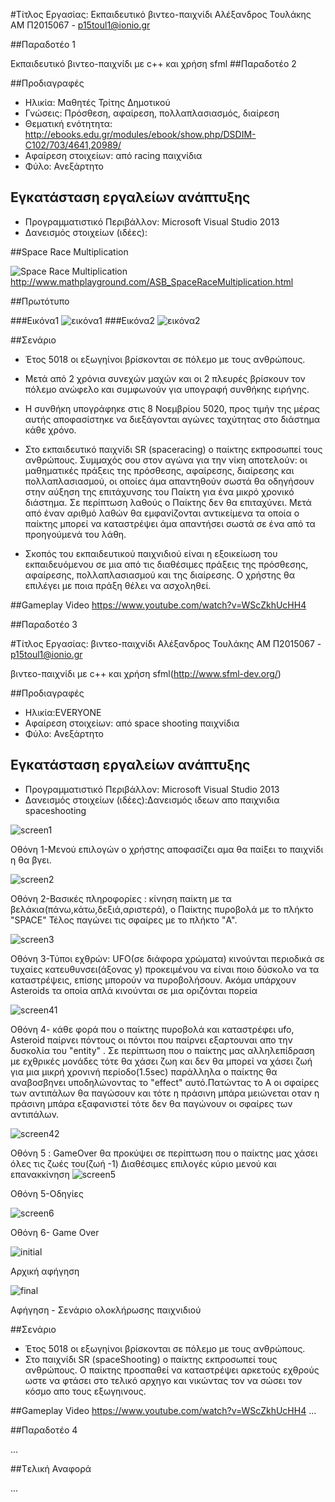 
#Τίτλος Εργασίας: Εκπαιδευτικό βιντεο-παιχνίδι
Αλέξανδρος Τουλάκης ΑΜ Π2015067 - p15toul1@ionio.gr

##Παραδοτέο 1

Εκπαιδευτικό βιντεο-παιχνίδι με c++ και χρήση sfml 
##Παραδοτέο 2

##Προδιαγραφές

* Ηλικία: Μαθητές Τρίτης Δημοτικού
* Γνώσεις: Πρόσθεση, αφαίρεση, πολλαπλασιασμός, διαίρεση
* Θεματική ενότητητα: http://ebooks.edu.gr/modules/ebook/show.php/DSDIM-C102/703/4641,20989/
* Αφαίρεση στοιχείων:  από racing παιχνίδια
* Φύλο: Ανεξάρτητο


## Εγκατάσταση εργαλείων ανάπτυξης

* Προγραμματιστικό Περιβάλλον: Microsoft Visual Studio 2013
* Δανεισμός στοιχείων  (ιδέες):

##Space Race Multiplication

![Space Race Multiplication](SpaceRaceMultiplication.PNG)
http://www.mathplayground.com/ASB_SpaceRaceMultiplication.html

##Πρωτότυπο

###Εικόνα1
![εικόνα1](SpaceRaceShooting1.PNG)
###Εικόνα2
![εικόνα2](SpaceRaceShooting2.PNG)

##Σενάριο

* Έτος 5018 οι εξωγηίνοι βρίσκονται σε  πόλεμο με τους ανθρώπους.
* Μετά από 2 χρόνια συνεχών μαχών και οι  2 πλευρές βρίσκουν τον  πόλεμο ανώφελο και συμφωνούν για υπογραφή συνθήκης ειρήνης.

* H συνθήκη υπογράφηκε στις  8 Νοεμβρίου 5020, προς τιμήν της μέρας αυτής αποφασίστηκε να διεξάγονται αγώνες ταχύτητας στο διάστημα κάθε χρόνο.

* Στο εκπαιδευτικό παιχνίδι  SR (spaceracing) ο παίκτης εκπροσωπεί τους ανθρώπους. Συμμαχός σου στον αγώνα για την νίκη αποτελούν:
  οι μαθηματικές πράξεις της πρόσθεσης, αφαίρεσης, διαίρεσης και πολλαπλασιασμού, οι οποίες άμα απαντηθούν σωστά θα οδηγήσουν στην αύξηση της  επιτάχυνσης του Παίκτη για ένα μικρό χρονικό διάστημα. Σε περίπτωση λαθούς ο Παίκτης δεν θα επιταχύνει. Μετά από έναν αριθμό λαθών 
 θα εμφανίζονται αντικείμενα τα οποία ο παίκτης μπορεί να καταστρέψει άμα απαντήσει σωστά σε ένα από τα προηγούμενά του λάθη.
  
* Σκοπός του εκπαιδευτικού παιχνιδιού είναι η εξοικείωση του εκπαιδευόμενου  σε μια από τις διαθέσιμες πράξεις της πρόσθεσης, αφαίρεσης, πολλαπλασιασμού και της διαίρεσης. Ο χρήστης θα επιλέγει με ποια πράξη θέλει να ασχοληθεί.



##Gameplay Video
https://www.youtube.com/watch?v=WScZkhUcHH4


##Παραδοτέο 3

#Τίτλος Εργασίας: βιντεο-παιχνίδι
Αλέξανδρος Τουλάκης ΑΜ Π2015067 - p15toul1@ionio.gr

βιντεο-παιχνίδι με c++ και χρήση sfml(http://www.sfml-dev.org/) 

##Προδιαγραφές

* Ηλικία:EVERYONE
* Αφαίρεση στοιχείων:  από space shooting παιχνίδια
* Φύλο: Ανεξάρτητο


## Εγκατάσταση εργαλείων ανάπτυξης

* Προγραμματιστικό Περιβάλλον: Microsoft Visual Studio 2013
* Δανεισμός στοιχείων  (ιδέες):Δανεισμός ιδεων απο παιχνιδια spaceshooting

![screen1](Menu1.PNG)

Οθόνη 1-Μενού επιλογών ο χρήστης αποφασίζει αμα θα παίξει το παιχνίδι η θα βγει.

![screen2](1Matia.PNG)

Οθόνη 2-Βασικές πληροφορίες : κίνηση παίκτη  με τα βελάκια(πάνω,κάτω,δεξιά,αριστερά), ο Παίκτης πυροβολά με το πλήκτο "SPACE"
Τέλος παγώνει τις σφαίρες με το πλήκτο "A".

![screen3](3Matia.PNG)

Οθόνη 3-Τύποι εχθρών: UFO(σε διάφορα χρώματα) κινούνται περιοδικά σε τυχαίες κατευθυνσει(άξονας y) προκειμένου να είναι ποιο δύσκολο να τα καταστρέψεις, επίσης μπορούν να πυροβολήσουν. Ακόμα υπάρχουν Asteroids τα οποία απλά κινούνται σε μια οριζόνται πορεία

![screen41](Sample.PNG)

Οθόνη 4- κάθε φορά που ο παίκτης πυροβολά και καταστρέφει ufo, Asteroid παίρνει πόντους οι πόντοι που παίρνει εξαρτουναι απο την δυσκολία του "entity" . Σε περίπτωση που ο παίκτης μας αλληλεπίδραση με εχθρικές μονάδες τότε θα χάσει ζωη και δεν θα μπορεί να χάσει ζωή για μια μικρή χρονινή περίοδο(1.5sec) παράλληλα ο παίκτης θα αναβοσβηνει υποδηλώνοντας το "effect"  αυτό.Πατώντας το Α 
οι σφαίρες των αντιπάλων θα παγώσουν και τότε η πράσινη μπάρα μειώνεται οταν η πράσινη μπάρα εξαφανιστεί τότε δεν θα παγώνουν οι σφαίρες των αντιπάλων.


![screen42](GameOverScreen.PNG)

Οθόνη 5 : GameOver θα προκύψει σε περίπτωση που ο παίκτης μας χάσει όλες τις ζωές του(ζωή -1) 
          Διαθέσιμες επιλογές κύριο μενού και επανακκίνηση
![screen5](screen5.jpg)

Οθόνη 5-Οδηγίες

![screen6](screen6.jpg)

Οθόνη 6- Game Over

![initial](initial.jpg)

Αρχική αφήγηση

![final](final.jpg)

Αφήγηση - Σενάριο ολοκλήρωσης παιχνιδιού

##Σενάριο

* Έτος 5018 οι εξωγηίνοι βρίσκονται σε  πόλεμο με τους ανθρώπους.
* Στο παιχνίδι  SR (spaceShooting) ο παίκτης εκπροσωπεί τους ανθρώπους. Ο παίκτης προσπαθεί να καταστρέψει αρκετούς εχθρούς ωστε να φτάσει στο τελικό αρχηγο και νικώντας τον  να σώσει τον κόσμο απο τους εξωγηινους.

   
##Gameplay Video
https://www.youtube.com/watch?v=WScZkhUcHH4
...

##Παραδοτέο 4

...

##Tελική Αναφορά

...
